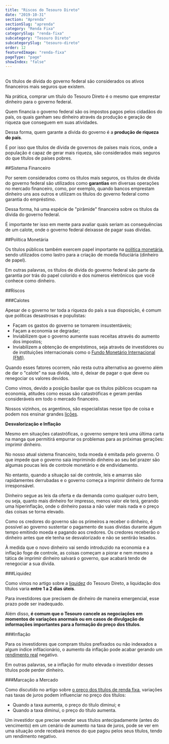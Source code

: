 ```yaml
---
title: "Riscos do Tesouro Direto"
date: "2019-10-31"
section: "Aprenda"
sectionSlug: "aprenda"
category: "Renda Fixa"
categorySlug: "renda-fixa"
subcategory: "Tesouro Direto"
subcategorySlug: "tesouro-direto"
order: 12
featuredImage: "renda-fixa"
pageType: "page"
showIndex: "false"
---
```


##

Os títulos de dívida do governo federal são considerados os ativos financeiros mais seguros que existem.

Na prática, comprar um título do Tesouro Direto é o mesmo que emprestar dinheiro para o governo federal.

Quem financia o governo federal são os impostos pagos pelos cidadãos do país, os quais ganham seu dinheiro através da produção e geração de riqueza que conseguem em suas atividades.

Dessa forma, quem garante a dívida do governo é a **produção de riqueza do país**.

É por isso que títulos de dívida de governos de países mais ricos, onde a população é capaz de gerar mais riqueza, são considerados mais seguros do que títulos de países pobres.

##Sistema Financeiro

Por serem considerados como os títulos mais seguros, os títulos de dívida do governo federal são utilizados como **garantias** em diversas operações no mercado financeiro, como, por exemplo, quando bancos emprestam dinheiro uns aos outros e utilizam os títulos do governo federal como garantia do empréstimo.

Dessa forma, há uma espécie de "pirâmide" financeira sobre os títulos da dívida do governo federal.

É importante ter isso em mente para avaliar quais seriam as consequências de um calote, onde o governo federal deixasse de pagar suas dívidas.

##Política Monetária

Os títulos públicos também exercem papel importante na [política monetária](/aprenda/financas/economia/politica-monetaria), sendo utilizados como lastro para a criação de moeda fiduciária (dinheiro de papel).

Em outras palavras, os títulos de dívida do governo federal são parte da garantia por trás do papel colorido e dos números eletrônicos que você conhece como dinheiro.

##Riscos

###Calotes

Apesar de o governo ter toda a riqueza do país a sua disposição, é comum que políticas desastrosas e populistas:

- Façam os gastos do governo se tornarem insustentáveis;
- Façam a economia se degradar;
- Inviabilizem que o governo aumente suas receitas através do aumento dos impostos;
- Inviabilizem a obtenção de empréstimos, seja através de investidores ou de instituições internacionais como o [Fundo Monetário Internacional (FMI)](https://nacoesunidas.org/agencia/fmi/).

Quando esses fatores ocorrem, não resta outra alternativa ao governo além de dar o "calote" na sua dívida, isto é, deixar de pagar o que deve ou renegociar os valores devidos.

Como vimos, devido a posição basilar que os títulos públicos ocupam na economia, atitudes como essas são catastróficas e geram perdas consideráveis em todo o mercado financeiro.

Nossos vizinhos, os argentinos, são especialistas nesse tipo de coisa e podem nos ensinar grandes [lições](https://mises.jusbrasil.com.br/noticias/131294781/entendendo-o-iminente-calote-da-argentina).

**Desvalorização e Inflação**

Mesmo em situações catastróficas, o governo sempre terá uma última carta na manga que permitirá empurrar os problemas para as próximas gerações: imprimir dinheiro.

No nosso atual sistema financeiro, toda moeda é emitada pelo governo. O que impede que o governo saia imprimindo dinheiro ao seu bel prazer são algumas poucas leis de controle monetário e de endividamento.

No entanto, quando a situação sai de controle, leis e amarras são rapidamentes derrubadas e o governo começa a imprimir dinheiro de forma irresponsável.

Dinheiro segue as leis da oferta e da demanda como qualquer outro bem, ou seja, quanto mais dinheiro for impresso, menos valor ele terá, gerando uma hiperinflação, onde o dinheiro passa a não valer mais nada e o preço das coisas se torna elevado.

Como os credores do governo são os primeiros a receber o dinheiro, é possível ao governo sustentar o pagamento de suas dívidas durante algum tempo emitindo moeda e pagando aos credores. Os credores receberão o dinheiro antes que ele tenha se desvalorizado e não se sentirão lesados.

 À medida que o novo dinheiro vai sendo introduzido na economia e a inflação foge de controle, as coisas começam a piorar e nem mesmo a tática de imprimir dinheiro salvará o governo, que acabará tendo de renegociar a sua dívida.

###Liquidez

Como vimos no artigo sobre a [liquidez](./liquidez-tesouro-direto) do Tesouro Direto, a liquidação dos títulos varia **entre 1 a 2 dias úteis**.

Para investidores que precisem de dinheiro de maneira emergencial, esse prazo pode ser inadequado.

Além disso, **é comum que o Tesouro cancele as negociações em momentos de variações anormais ou em casos de divulgação de informações importantes para a formação do preço dos títulos**.

###Inflação

Para os investidores que compram títulos prefixados ou não indexados a algum índice infllacionário, o aumento da inflação pode acabar gerando um [rendimento real](/aprenda/financas/iniciantes/rendimento) negativo.

Em outras palavras, se a inflação for muito elevada o investidor desses títulos pode perder dinheiro.

###Marcação a Mercado

Como discutido no artigo sobre [o preço dos títulos de renda fixa](/aprenda/renda-fixa/generalidades-renda-fixa/preco-de-ativos-de-renda-fixa), variações nas taxas de juros podem influenciar no preço dos títulos:


- Quando a taxa aumenta, o preço do título diminui; e
- Quando a taxa diminui, o preço do título aumenta.

Um investidor que precise vender seus títulos antecipadamente (antes do vencimento) em um cenário de aumento na taxa de juros, pode se ver em uma situação onde recebará menos do que pagou pelos seus títulos, tendo um rendimento negativo.